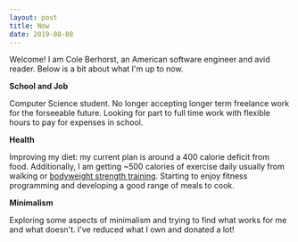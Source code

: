 ```yaml
---
layout: post
title: Now
date: 2019-08-08
---
```

Welcome! I am Cole Berhorst, an American software engineer and avid reader. Below is a bit about what I'm up to now.

**School and Job**

Computer Science student. No longer accepting longer term freelance work for the forseeable future. Looking for part to full time work with flexible hours to pay for expenses in school.


**Health**

Improving my diet: my current plan is around a 400 calorie deficit from food. Additionally, I am getting ~500 calories of exercise daily usually from walking or [bodyweight strength training]("https://www.reddit.com/r/bodyweightfitness/wiki/kb/recommended_routine"). Starting to enjoy fitness programming and developing a good range of meals to cook. 


**Minimalism**

Exploring some aspects of minimalism and trying to find what works for me and what doesn't. I've reduced what I own and donated a lot!